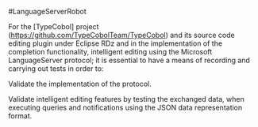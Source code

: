 #LanguageServerRobot

For the [TypeCobol] project (https://github.com/TypeCobolTeam/TypeCobol) and its source code editing plugin under Eclipse RDz and in the implementation of the completion functionality, intelligent editing using the Microsoft LanguageServer protocol; it is essential to have a means of recording and carrying out tests in order to:

Validate the implementation of the protocol. 

Validate intelligent editing features by testing the exchanged data, when executing queries and notifications using the JSON data representation format.
